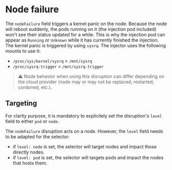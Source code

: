 # Node failure

The `nodeFailure` field triggers a kernel panic on the node. Because the node will reboot suddenly, the pods running on it (the injection pod included) won't see their status updated for a while. This is why the injection pod can appear as `Running` or `Unknown` while it has currently finished the injection. The kernel panic is triggered by using `sysrq`. The injector uses the following mounts to use it:

* `/proc/sys/kernel/sysrq` > `/mnt/sysrq`
* `/proc/sysrq-trigger` > `/mnt/sysrq-trigger`

> :warning:️ Node behavior when using this disruption can differ depending on the cloud provider (node may or may not be replaced, restarted, cordoned, etc.).

## Targeting

For clarity purpose, it is mandatory to explicitely set the disruption's `level` field to either `pod` or `node`.

The `nodeFailure` disruption acts on a node. However, the `level` field needs to be adapted for the selector:

- if `level: node` is set, the selector will target nodes and impact those directly nodes.
- if `level: pod` is set, the selector will targets pods and impact the nodes that hosts them.
